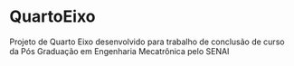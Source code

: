 # QuartoEixo
Projeto de Quarto Eixo desenvolvido para trabalho de conclusão de curso da Pós Graduação em Engenharia Mecatrônica pelo SENAI 
